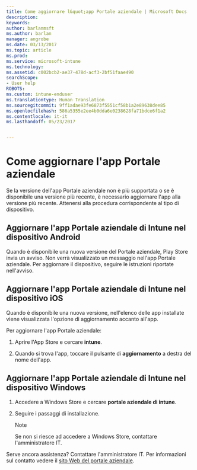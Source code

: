 ```yaml
---
title: Come aggiornare l&quot;app Portale aziendale | Microsoft Docs
description: 
keywords: 
author: barlanmsft
ms.author: barlan
manager: angrobe
ms.date: 03/13/2017
ms.topic: article
ms.prod: 
ms.service: microsoft-intune
ms.technology: 
ms.assetid: c002bcb2-ae37-478d-acf3-2bf51faae490
searchScope:
- User help
ROBOTS: 
ms.custom: intune-enduser
ms.translationtype: Human Translation
ms.sourcegitcommit: 9ff1adae93fe6873f5551cf58b1a2e89638dee85
ms.openlocfilehash: 586a5355e2ee4b0dda6e0238628fa71bdce6f1a2
ms.contentlocale: it-it
ms.lasthandoff: 05/23/2017


---
```


# <a name="how-to-update-the-company-portal-app"></a>Come aggiornare l'app Portale aziendale

Se la versione dell'app Portale aziendale non è più supportata o se è disponibile una versione più recente, è necessario aggiornare l'app alla versione più recente. Attenersi alla procedura corrispondente al tipo di dispositivo.

## <a name="update-the-intune-company-portal-app-on-your-android-device"></a>Aggiornare l'app Portale aziendale di Intune nel dispositivo Android

Quando è disponibile una nuova versione del Portale aziendale, Play Store invia un avviso. Non verrà visualizzato un messaggio nell'app Portale aziendale. Per aggiornare il dispositivo, seguire le istruzioni riportate nell'avviso.

## <a name="update-the-intune-company-portal-app-on-your-ios-device"></a>Aggiornare l'app Portale aziendale di Intune nel dispositivo iOS

Quando è disponibile una nuova versione, nell'elenco delle app installate viene visualizzata l'opzione di aggiornamento accanto all'app.  

Per aggiornare l'app Portale aziendale:

1. Aprire l'App Store e cercare **intune**.

2. Quando si trova l'app, toccare il pulsante di **aggiornamento** a destra del nome dell'app.

## <a name="update-the-intune-company-portal-app-on-your-windows-device"></a>Aggiornare l'app Portale aziendale di Intune nel dispositivo Windows

1.  Accedere a Windows Store e cercare **portale aziendale di intune**.

2.  Seguire i passaggi di installazione.

    > [!NOTE]
    > Se non si riesce ad accedere a Windows Store, contattare l'amministratore IT.


Serve ancora assistenza? Contattare l'amministratore IT. Per informazioni sul contatto vedere il [sito Web del portale aziendale](http://portal.manage.microsoft.com).

